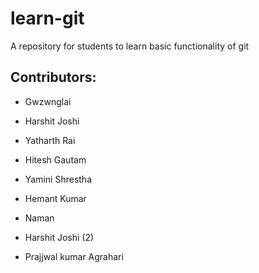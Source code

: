 # learn-git
A repository for students to learn basic functionality of git

## Contributors:
 - Gwzwnglai 
 - Harshit Joshi
 - Yatharth Rai
 - Hitesh Gautam
 - Yamini Shrestha


 
 
 

 - Hemant Kumar
 - Naman
 - Harshit Joshi (2) 
 - Prajjwal kumar Agrahari

